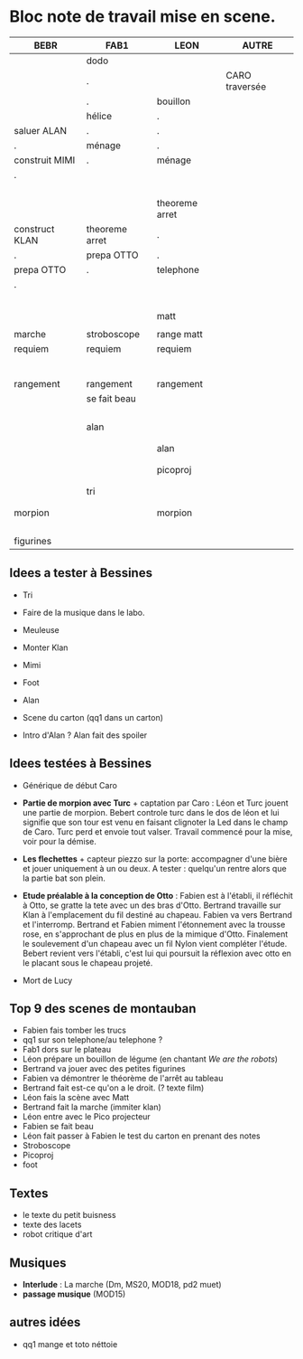 
# Bloc note de travail mise en scene.

| BEBR           | FAB1           | LEON           | AUTRE          |
|----------------|----------------|----------------|----------------|
|                | dodo           |                |                |
|                |   .            |                | CARO traversée |
|                |   .            | bouillon       |                |
|                | hélice         |     .          |                |
| saluer ALAN    |   .            |     .          |                |
|     .          | ménage         |     .          |                |
| construit MIMI |   .            | ménage         |                |
|     .          |                |                |                |
|                |                |                |                |
|                |                |                |                |
|                |                |                |                |
|                |                |                |                |
|                |                | theoreme arret |                |
| construct KLAN | theoreme arret |      .         |                |
|      .         | prepa OTTO     |      .         |                |
| prepa OTTO     |      .         | telephone      |                |
|      .         |                |                |                |
|                |                |                |                |
|                |                |                |                |
|                |                |                |                |
|                |                |                |                |
|                |                |                |                |
|                |                | matt           |                |
|                |                |                |                |
| marche         | stroboscope    | range matt     |                |
| requiem        | requiem        | requiem        |                |
|                |                |                |                |
|                |                |                |                |
|                |                |                |                |
|                |                |                |                |
|                |                |                |                |
|                |                |                |                |
| rangement      |  rangement     | rangement      |                |
|                | se fait beau   |                |                |
|                |                |                |                |
|                |                |                |                |
|                |                |                |                |
|                |                |                |                |
|                | alan           |                |                |
|                |                |                |                |
|                |                |                |                |
|                |                | alan           |                |
|                |                |                |                |
|                |                |                |                |
|                |                | picoproj       |                |
|                |                |                |                |
|                |                |                |                |
|                |   tri          |                |                |
|                |                |                |                |
|                |                |                |                |
| morpion        |                | morpion        |                |
|                |                |                |                |
|                |                |                |                |
|                |                |                |                |
|                |                |                |                |
|  figurines     |                |                |                |


## Idees a tester à Bessines

- Tri
- Faire de la musique dans le labo.

- Meuleuse
- Monter Klan
- Mimi
- Foot
- Alan
- Scene du carton (qq1 dans un carton)
- Intro d'Alan ? Alan fait des spoiler


##  Idees testées à Bessines

- Générique de début Caro

- **Partie de morpion avec Turc** + captation par Caro : Léon et Turc jouent une partie de morpion. Bebert controle turc dans le dos de léon et lui signifie que son tour est venu en faisant clignoter la Led dans le champ de Caro. Turc perd et envoie tout valser. Travail commencé pour la mise, voir pour la démise.

- **Les flechettes** + capteur piezzo sur la porte: accompagner d'une bière et jouer uniquement à un ou deux. A tester : quelqu'un rentre alors que la partie bat son plein.

- **Etude préalable à la conception de Otto** : Fabien est à l'établi, il réfléchit à Otto, se gratte la tete avec un des bras d'Otto. Bertrand travaille sur Klan à l'emplacement du fil destiné au chapeau. Fabien va vers Bertrand et l'interromp. Bertrand et Fabien miment l'étonnement avec la trousse rose, en s'approchant de plus en plus de la mimique d'Otto. Finalement le soulevement d'un chapeau avec un fil Nylon vient compléter l'étude. Bebert revient vers l'établi, c'est lui qui poursuit la réflexion avec otto en le placant sous le chapeau projeté.

- Mort de Lucy

## Top 9 des scenes de montauban

- Fabien fais tomber les trucs
- qq1 sur son telephone/au telephone ?
- Fab1 dors sur le plateau
- Léon prépare un bouillon de légume (en chantant *We are the robots*)
- Bertrand va jouer avec des petites figurines
- Fabien va démontrer le théorème de l'arrêt au tableau
- Bertrand fait est-ce qu'on a le droit. (? texte film)
- Léon fais la scène avec Matt
- Bertrand fait la marche (immiter klan)
- Léon entre avec le Pico projecteur
- Fabien se fait beau
- Léon fait passer à Fabien le test du carton en prenant des notes
- Stroboscope
- Picoproj
- foot

## Textes

- le texte du petit buisness
- texte des lacets
- robot critique d'art

## Musiques

- **Interlude** : La marche (Dm, MS20, MOD18, pd2 muet)
- **passage musique**  (MOD15)

## autres idées
- qq1 mange et toto néttoie
